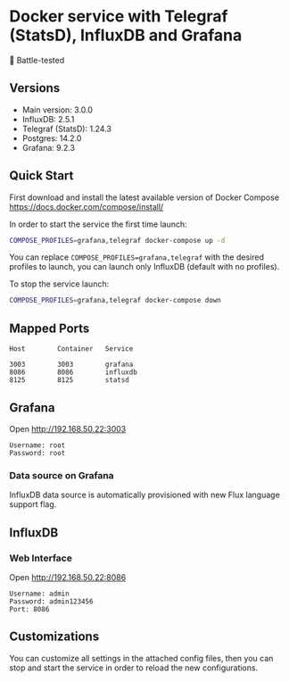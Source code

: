 # Docker service with Telegraf (StatsD), InfluxDB and Grafana

:facepunch: Battle-tested

## Versions

* Main version:      3.0.0
* InfluxDB:          2.5.1
* Telegraf (StatsD): 1.24.3
* Postgres:          14.2.0
* Grafana:           9.2.3


## Quick Start

First download and install the latest available version of Docker Compose <https://docs.docker.com/compose/install/>

In order to start the service the first time launch:

```sh
COMPOSE_PROFILES=grafana,telegraf docker-compose up -d
```

You can replace `COMPOSE_PROFILES=grafana,telegraf` with the desired profiles to launch, you can launch only InfluxDB (default with no profiles).

To stop the service launch:

```sh
COMPOSE_PROFILES=grafana,telegraf docker-compose down
```

## Mapped Ports

```
Host		Container   Service

3003		3003        grafana
8086		8086        influxdb
8125		8125        statsd
```

## Grafana

Open <http://192.168.50.22:3003>

```
Username: root
Password: root
```

### Data source on Grafana

InfluxDB data source is automatically provisioned with new Flux language support flag.

## InfluxDB

### Web Interface

Open <http://192.168.50.22:8086>

```
Username: admin
Password: admin123456
Port: 8086
```

## Customizations

You can customize all settings in the attached config files, then you can stop and start the service in order to reload the new configurations.

